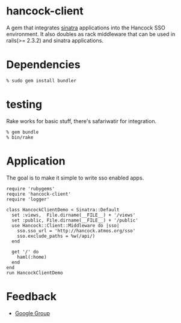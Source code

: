 hancock-client
==============

A gem that integrates [sinatra][sinatra] applications into the Hancock SSO
environment.  It also doubles as rack middleware that can be used in 
rails(>= 2.3.2) and sinatra applications.

Dependencies
============
    % sudo gem install bundler

testing
=======
Rake works for basic stuff, there's safariwatir for integration.

    % gem bundle
    % bin/rake

Application
===========
The goal is to make it simple to write sso enabled apps.

    require 'rubygems'
    require 'hancock-client'
    require 'logger'

    class HancockClientDemo < Sinatra::Default
      set :views,  File.dirname(__FILE__) + '/views'
      set :public, File.dirname(__FILE__) + '/public'
      use Hancock::Client::Middleware do |sso|
        sso.sso_url = 'http://hancock.atmos.org/sso'
        sso.exclude_paths = %w(/api/)
      end

      get '/' do
        haml(:home)
      end
    end
    run HancockClientDemo

Feedback
========
* [Google Group][googlegroup]

[sinatra]: http://www.sinatrarb.com
[googlegroup]: http://groups.google.com/group/hancock-users
